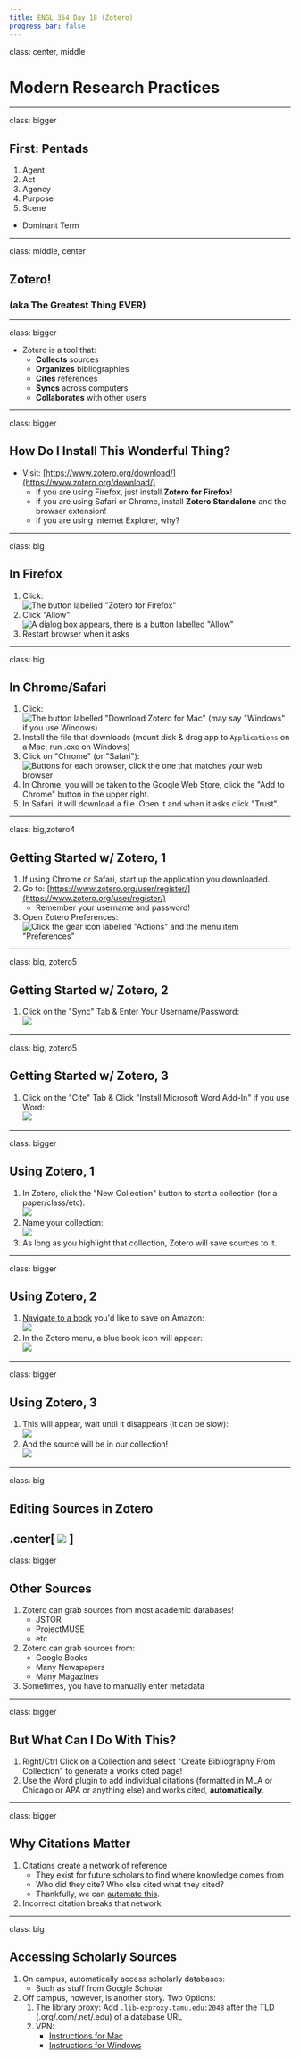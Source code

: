 ```yaml
---
title: ENGL 354 Day 18 (Zotero)
progress_bar: false
---
```

class: center, middle

# Modern Research Practices
---
class: bigger
## First: Pentads

1. Agent
1. Act
1. Agency
1. Purpose
1. Scene

* Dominant Term
---
class: middle, center

## Zotero!
### (aka The Greatest Thing EVER)
---
class: bigger

* Zotero is a tool that:
	* **Collects** sources
	* **Organizes** bibliographies
	* **Cites** references
	* **Syncs** across computers
	* **Collaborates** with other users
---
class: bigger
## How Do I Install This Wonderful Thing?

* Visit: [https://www.zotero.org/download/](https://www.zotero.org/download/)
	* If you are using Firefox, just install **Zotero for Firefox**!
	* If you are using Safari or Chrome, install **Zotero Standalone** and the browser extension!
	* If you are using Internet Explorer, why?
---
class: big
## In Firefox

1. Click:<br/> ![The button labelled "Zotero for Firefox"](../../images/zotero0.png)
1. Click "Allow" <br> ![A dialog box appears, there is a button labelled "Allow"](../../images/zotero1.png)
1. Restart browser when it asks
---
class: big
## In Chrome/Safari

1. Click: <br> ![The button labelled "Download Zotero for Mac" (may say "Windows" if you use Windows)](../../images/zotero2.png)
1. Install the file that downloads (mount disk & drag app to `Applications` on a Mac; run .exe on Windows)
1. Click on "Chrome" (or "Safari"): <br> ![Buttons for each browser, click the one that matches your web browser](../../images/zotero3.png)
1. In Chrome, you will be taken to the Google Web Store, click the "Add to Chrome" button in the upper right.
1. In Safari, it will download a file. Open it and when it asks click "Trust".
---
class: big,zotero4
## Getting Started w/ Zotero, 1

1. If using Chrome or Safari, start up the application you downloaded.
1. Go to: [https://www.zotero.org/user/register/](https://www.zotero.org/user/register/)
	* Remember your username and password!
1. Open Zotero Preferences: <br> ![Click the gear icon labelled "Actions" and the menu item "Preferences"](../../images/zotero4.png)
---
class: big, zotero5
## Getting Started w/ Zotero, 2

1. Click on the "Sync" Tab & Enter Your Username/Password: <br> ![](../../images/zotero5.png)
---
class: big, zotero5
## Getting Started w/ Zotero, 3
1. Click on the "Cite" Tab & Click "Install Microsoft Word Add-In" if you use Word: <br> ![](../../images/zotero6.png)
---
class: bigger
## Using Zotero, 1

1. In Zotero, click the "New Collection" button to start a collection (for a paper/class/etc): <br> ![](../../images/zotero7.png)
1. Name your collection: <br> ![](../../images/zotero8.png)
1. As long as you highlight that collection, Zotero will save sources to it.
---
class: bigger
## Using Zotero, 2

1. [Navigate to a book](https://www.amazon.com/Philosophy-Literary-Form-Kenneth-Burke/dp/0520024834/ref=sr_1_1?ie=UTF8&qid=1475505125&sr=8-1&keywords=the+philosophy+of+literary+form) you'd like to save on Amazon: <br> ![](../../images/zotero9.png)
1. In the Zotero menu, a blue book icon will appear: <br> ![](../../images/zotero10.png)
---
class: bigger
## Using Zotero, 3

1. This will appear, wait until it disappears (it can be slow): <br> ![](../../images/zotero11.png)
1. And the source will be in our collection! <br> ![](../../images/zotero12.png)
---
class: big

## Editing Sources in Zotero

.center[
![](../../images/zotero13.png)
]
---
class: bigger
## Other Sources

1. Zotero can grab sources from most academic databases!
	* JSTOR
	* ProjectMUSE
	* etc
1. Zotero can grab sources from:
	* Google Books
	* Many Newspapers
	* Many Magazines
1. Sometimes, you have to manually enter metadata
---
class: bigger
## But What Can I Do With This?

1. Right/Ctrl Click on a Collection and select "Create Bibliography From Collection" to generate a works cited page!
1. Use the Word plugin to add individual citations (formatted in MLA or Chicago or APA or anything else) and works cited, **automatically**.
---
class: bigger

## Why Citations Matter

1. Citations create a network of reference
	* They exist for future scholars to find where knowledge comes from
	* Who did they cite? Who else cited what they cited?
	* Thankfully, we can [automate this](https://scholar.google.com).
1. Incorrect citation breaks that network
---
class: big
## Accessing Scholarly Sources

1. On campus, automatically access scholarly databases:
	* Such as stuff from Google Scholar
1. Off campus, however, is another story. Two Options:
	1. The library proxy: Add `.lib-ezproxy.tamu.edu:2048` after the TLD (.org/.com/.net/.edu) of a database URL
	1. VPN: 
		* [Instructions for Mac](https://tamu.service-now.com/tamu-selfservice/knowledge_detail.do?sysparm_document_key=kb_knowledge,3b8f88b06f014e00b522db3bbb3ee4dd)
		* [Instructions for Windows](https://tamu.service-now.com/tamu-selfservice/knowledge_detail.do?sysparm_document_key=kb_knowledge,d46cc0706f014e00b522db3bbb3ee416)